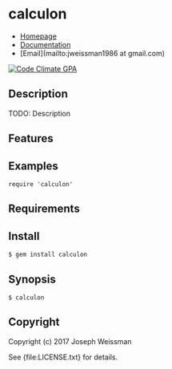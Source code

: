 # calculon

* [Homepage](https://rubygems.org/gems/calculon)
* [Documentation](http://rubydoc.info/gems/calculon/frames)
* [Email](mailto:jweissman1986 at gmail.com)

[![Code Climate GPA](https://codeclimate.com/github//calculon/badges/gpa.svg)](https://codeclimate.com/github//calculon)

## Description

TODO: Description

## Features

## Examples

    require 'calculon'

## Requirements

## Install

    $ gem install calculon

## Synopsis

    $ calculon

## Copyright

Copyright (c) 2017 Joseph Weissman

See {file:LICENSE.txt} for details.
